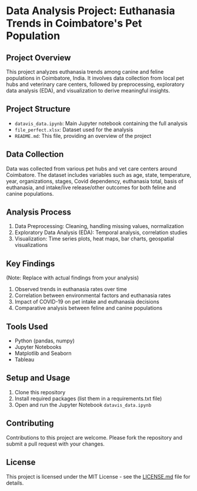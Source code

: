 # Data Analysis Project: Euthanasia Trends in Coimbatore's Pet Population

## Project Overview
This project analyzes euthanasia trends among canine and feline populations in Coimbatore, India. It involves data collection from local pet hubs and veterinary care centers, followed by preprocessing, exploratory data analysis (EDA), and visualization to derive meaningful insights.

## Project Structure
- `datavis_data.ipynb`: Main Jupyter notebook containing the full analysis
- `file_perfect.xlsx`: Dataset used for the analysis
- `README.md`: This file, providing an overview of the project

## Data Collection
Data was collected from various pet hubs and vet care centers around Coimbatore. The dataset includes variables such as age, state, temperature, year, organizations, stages, Covid dependency, euthanasia total, basis of euthanasia, and intake/live release/other outcomes for both feline and canine populations.

## Analysis Process
1. Data Preprocessing: Cleaning, handling missing values, normalization
2. Exploratory Data Analysis (EDA): Temporal analysis, correlation studies
3. Visualization: Time series plots, heat maps, bar charts, geospatial visualizations

## Key Findings
(Note: Replace with actual findings from your analysis)
1. Observed trends in euthanasia rates over time
2. Correlation between environmental factors and euthanasia rates
3. Impact of COVID-19 on pet intake and euthanasia decisions
4. Comparative analysis between feline and canine populations

## Tools Used
- Python (pandas, numpy)
- Jupyter Notebooks
- Matplotlib and Seaborn
- Tableau

## Setup and Usage
1. Clone this repository
2. Install required packages (list them in a requirements.txt file)
3. Open and run the Jupyter Notebook `datavis_data.ipynb`

## Contributing
Contributions to this project are welcome. Please fork the repository and submit a pull request with your changes.

## License
This project is licensed under the MIT License - see the [LICENSE.md](LICENSE.md) file for details.

